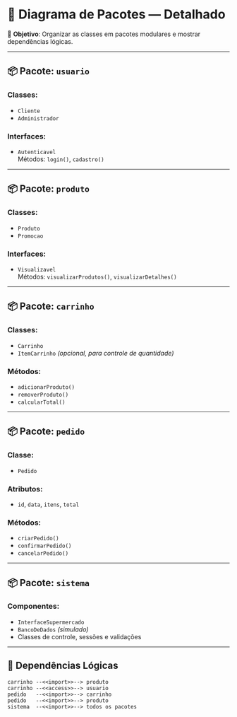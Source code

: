 # 🧱 Diagrama de Pacotes — Detalhado

🎯 **Objetivo**: Organizar as classes em pacotes modulares e mostrar dependências lógicas.

---

## 📦 Pacote: `usuario`

### Classes:
- `Cliente`
- `Administrador`

### Interfaces:
- `Autenticavel`  
  Métodos: `login()`, `cadastro()`

---

## 📦 Pacote: `produto`

### Classes:
- `Produto`
- `Promocao`

### Interfaces:
- `Visualizavel`  
  Métodos: `visualizarProdutos()`, `visualizarDetalhes()`

---

## 📦 Pacote: `carrinho`

### Classes:
- `Carrinho`
- `ItemCarrinho` *(opcional, para controle de quantidade)*

### Métodos:
- `adicionarProduto()`
- `removerProduto()`
- `calcularTotal()`

---

## 📦 Pacote: `pedido`

### Classe:
- `Pedido`

### Atributos:
- `id`, `data`, `itens`, `total`

### Métodos:
- `criarPedido()`
- `confirmarPedido()`
- `cancelarPedido()`

---

## 📦 Pacote: `sistema`

### Componentes:
- `InterfaceSupermercado`
- `BancoDeDados` *(simulado)*
- Classes de controle, sessões e validações

---

## 🔁 Dependências Lógicas

```text
carrinho --<<import>>--> produto  
carrinho --<<access>>--> usuario  
pedido   --<<import>>--> carrinho  
pedido   --<<import>>--> produto  
sistema  --<<import>>--> todos os pacotes
